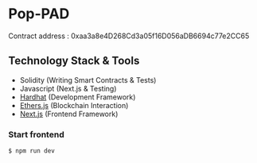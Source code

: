 # Pop-PAD

Contract address : 0xaa3a8e4D268Cd3a05f16D056aDB6694c77e2CC65



## Technology Stack & Tools

- Solidity (Writing Smart Contracts & Tests)
- Javascript (Next.js & Testing)
- [Hardhat](https://hardhat.org/) (Development Framework)
- [Ethers.js](https://docs.ethers.io/v5/) (Blockchain Interaction)
- [Next.js](https://nextjs.org/) (Frontend Framework)

### Start frontend
`$ npm run dev`